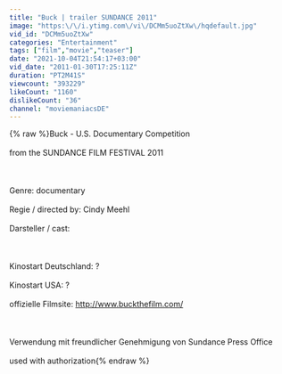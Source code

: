 ```yaml
---
title: "Buck | trailer SUNDANCE 2011"
image: "https:\/\/i.ytimg.com\/vi\/DCMm5uoZtXw\/hqdefault.jpg"
vid_id: "DCMm5uoZtXw"
categories: "Entertainment"
tags: ["film","movie","teaser"]
date: "2021-10-04T21:54:17+03:00"
vid_date: "2011-01-30T17:25:11Z"
duration: "PT2M41S"
viewcount: "393229"
likeCount: "1160"
dislikeCount: "36"
channel: "moviemaniacsDE"
---
```

{% raw %}Buck - U.S. Documentary Competition<br /><br />from the SUNDANCE FILM FESTIVAL 2011<br /><br /><br /><br />Genre: documentary<br /><br />Regie / directed by: Cindy Meehl<br /><br />Darsteller / cast: <br /><br /><br /><br />Kinostart Deutschland: ?<br /><br />Kinostart USA: ?<br /><br />offizielle Filmsite: <a rel="nofollow" target="blank" href="http://www.buckthefilm.com/">http://www.buckthefilm.com/</a><br /><br /><br /><br />Verwendung mit freundlicher Genehmigung von Sundance Press Office<br /><br />used with authorization{% endraw %}
